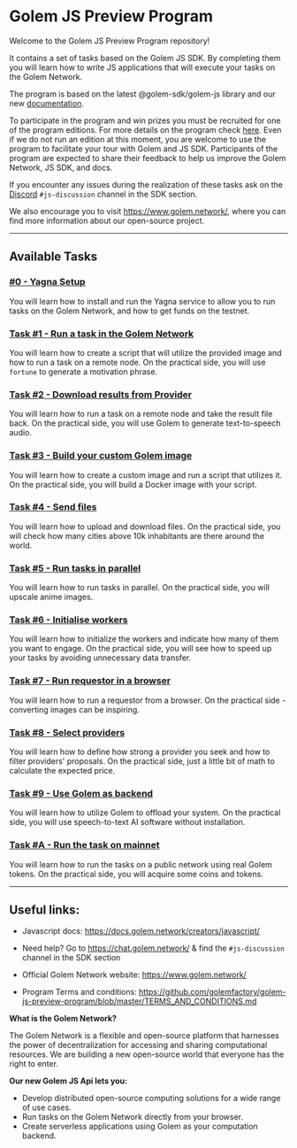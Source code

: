 # Golem JS Preview Program

Welcome to the Golem JS Preview Program repository! 

It contains a set of tasks based on the Golem JS SDK. By completing them you will learn how to write JS applications that will execute your tasks on the Golem Network. 

The program is based on the latest @golem-sdk/golem-js library and our new [documentation](https://docs.golem.network/creators/). 

To participate in the program and win prizes you must be recruited for one of the program editions. For more details on the program check [here](https://preview.golem.network/). Even if we do not run an edition at this moment, you are welcome to use the program to facilitate your tour with Golem and JS SDK. Participants of the program are expected to share their feedback to help us improve the Golem Network, JS SDK, and docs.

If you encounter any issues during the realization of these tasks ask on the 
[Discord](https://chat.golem.network/) `#js-discussion` channel in the SDK section. 

We also encourage you to visit https://www.golem.network/, where you can find more information about our open-source project.

---

## Available Tasks

### [#0 - Yagna Setup](tasks%2F0-yagna-setup)
You will learn how to install and run the Yagna service to allow you to run tasks on the Golem Network, and how to get funds on the testnet. 

### [Task #1 - Run a task in the Golem Network](tasks%2F1-run-a-task)
You will learn how to create a script that will utilize the provided image and how to run a task on a remote node. On the practical side, you will use `fortune` to generate a motivation phrase. 

### [Task #2 - Download results from Provider](tasks%2F2-get-the-results)
You will learn how to run a task on a remote node and take the result file back. On the practical side, you will use Golem to generate text-to-speech audio. 

### [Task #3 - Build your custom Golem image](tasks%2F3-build-your-image)
You will learn how to create a custom image and run a script that utilizes it. On the practical side, you will build a Docker image with your script.

### [Task #4 - Send files](tasks%2F4-send-and-receive-files)
You will learn how to upload and download files. On the practical side, you will check how many cities above 10k inhabitants are there around the world.

### [Task #5 - Run tasks in parallel](tasks%2F5-run-tasks-in-parallel)
You will learn how to run tasks in parallel. On the practical side, you will upscale anime images. 

### [Task #6 - Initialise workers](tasks%2F6-initialise-workers)
You will learn how to initialize the workers and indicate how many of them you want to engage. On the practical side, you will see how to speed up your tasks by avoiding unnecessary data transfer. 

### [Task #7 - Run requestor in a browser](tasks%2F7-run-requestor-in-browser)
You will learn how to run a requestor from a browser. On the practical side - converting images can be inspiring.

### [Task #8 - Select providers](tasks%2F8-select-providers)
You will learn how to define how strong a provider you seek and how to filter providers' proposals. On the practical side, just a little bit of math to calculate the expected price. 

### [Task #9 - Use Golem as backend](tasks%2F9-use-Golem-as-backend)
You will learn how to utilize Golem to offload your system. On the practical side, you will use speech-to-text AI software without installation.

### [Task #A - Run the task on mainnet](tasks%2FA-run-on-mainnet)
You will learn how to run the tasks on a public network using real Golem tokens. On the practical side, you will acquire some coins and tokens. 


---

## Useful links:

- Javascript docs: https://docs.golem.network/creators/javascript/

- Need help? Go to https://chat.golem.network/ & find the `#js-discussion` channel in the SDK section

- Official Golem Network website: https://www.golem.network/

- Program Terms and conditions: https://github.com/golemfactory/golem-js-preview-program/blob/master/TERMS_AND_CONDITIONS.md


**What is the Golem Network?**

The Golem Network is a flexible and open-source platform that harnesses the power of decentralization for accessing and sharing computational resources.
We are building a new open-source world that everyone has the right to enter. 

**Our new Golem JS Api lets you:**

- Develop distributed open-source computing solutions for a wide range of use cases.
- Run tasks on the Golem Network directly from your browser.
- Create serverless applications using Golem as your computation backend.

